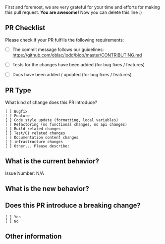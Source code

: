
First and foremost, we are very grateful for your time and efforts for making this pull request. **You are awesome!** Now you can delete this line :)

## PR Checklist

Please check if your PR fulfills the following requirements:

- [ ] The commit message follows our guidelines: https://github.com/oblac/jodd/blob/master/CONTRIBUTING.md
- [ ] Tests for the changes have been added (for bug fixes / features)
- [ ] Docs have been added / updated (for bug fixes / features)


## PR Type

What kind of change does this PR introduce?

<!-- Please check the one that applies to this PR using "x". -->
```
[ ] Bugfix
[ ] Feature
[ ] Code style update (formatting, local variables)
[ ] Refactoring (no functional changes, no api changes)
[ ] Build related changes
[ ] Test/CI related changes
[ ] Documentation content changes
[ ] infrastructure changes
[ ] Other... Please describe:
```

## What is the current behavior?

<!-- Please describe the current behavior that you are modifying, or link to a relevant issue. -->

Issue Number: N/A


## What is the new behavior?


## Does this PR introduce a breaking change?

```
[ ] Yes
[ ] No
```

<!-- If this PR contains a breaking change, please describe the impact and migration path for existing applications below. -->


## Other information